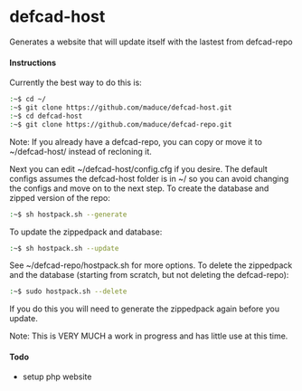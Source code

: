 defcad-host
===========

Generates a website that will update itself with the lastest from defcad-repo

#### Instructions

Currently the best way to do this is:

```bash
:~$ cd ~/
:~$ git clone https://github.com/maduce/defcad-host.git
:~$ cd defcad-host
:~$ git clone https://github.com/maduce/defcad-repo.git
```

Note: If you already have a defcad-repo, you can copy or move it to ~/defcad-host/ instead of recloning it.

Next you can edit ~/defcad-host/config.cfg if you desire.  The default configs assumes the defcad-host folder is in ~/ so you can avoid changing the configs and move on to the next step.  To create the database and zipped version of the repo:
```bash
:~$ sh hostpack.sh --generate 
```

To update the zippedpack and database:
```bash
:~$ sh hostpack.sh --update
```
See ~/defcad-repo/hostpack.sh for more options.  To delete the zippedpack and the database (starting from scratch, but not deleting the defcad-repo): 
```bash
:~$ sudo hostpack.sh --delete
```
If you do this you will need to generate the zippedpack again before you update.

Note: This is VERY MUCH a work in progress and has little use at this time.

#### Todo
* setup php website
